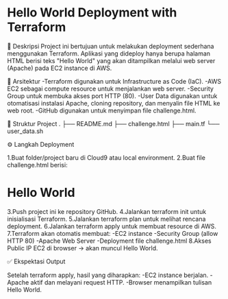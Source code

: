 # Hello World Deployment with Terraform

📌 Deskripsi
Project ini bertujuan untuk melakukan deployment sederhana menggunakan Terraform. Aplikasi yang dideploy hanya berupa halaman HTML berisi teks "Hello World" yang akan ditampilkan melalui web server (Apache) pada EC2 instance di AWS.

🚀 Arsitektur
-Terraform digunakan untuk Infrastructure as Code (IaC).
-AWS EC2 sebagai compute resource untuk menjalankan web server.
-Security Group untuk membuka akses port HTTP (80).
-User Data digunakan untuk otomatisasi instalasi Apache, cloning repository, dan menyalin file HTML ke web root.
-GitHub digunakan untuk menyimpan file challenge.html.

📂 Struktur Project
.
├── README.md
├── challenge.html
├── main.tf
└── user_data.sh

⚙️ Langkah Deployment

1.Buat folder/project baru di Cloud9 atau local environment.
2.Buat file challenge.html berisi:
  <h1>Hello World</h1>
3.Push project ini ke repository GitHub.
4.Jalankan terraform init untuk inisialisasi Terraform.
5.Jalankan terraform plan untuk melihat rencana deployment.
6.Jalankan terraform apply untuk membuat resource di AWS.
7.Terraform akan otomatis membuat:
  -EC2 instance
  -Security Group (allow HTTP 80)
  -Apache Web Server
  -Deployment file challenge.html
8.Akses Public IP EC2 di browser → akan muncul Hello World.

✅ Ekspektasi Output

Setelah terraform apply, hasil yang diharapkan:
  -EC2 instance berjalan.
  -Apache aktif dan melayani request HTTP.
  -Browser menampilkan tulisan Hello World.



